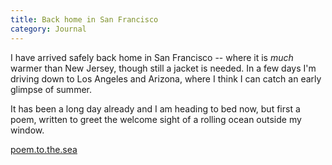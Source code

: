 ```yaml
---
title: Back home in San Francisco
category: Journal
---
```


I have arrived safely back home in San Francisco -- where it is *much*
warmer than New Jersey, though still a jacket is needed.  In a few days
I'm driving down to Los Angeles and Arizona, where I think I can catch
an early glimpse of summer.

It has been a long day already and I am heading to bed now, but first a
poem, written to greet the welcome sight of a rolling ocean outside my
window.

[poem.to.the.sea](poem.to.the.sea)


